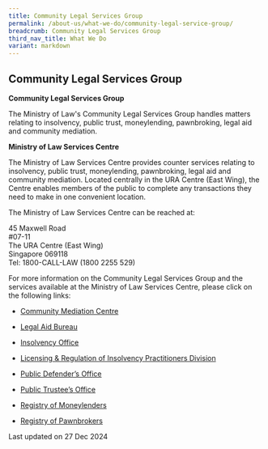 ```yaml
---
title: Community Legal Services Group
permalink: /about-us/what-we-do/community-legal-service-group/
breadcrumb: Community Legal Services Group
third_nav_title: What We Do
variant: markdown
---
```

Community Legal Services Group
---

**Community Legal Services Group**

The Ministry of Law's Community Legal Services Group handles matters relating to insolvency, public trust, moneylending, pawnbroking, legal aid and community mediation.

**Ministry of Law Services Centre**

The Ministry of Law Services Centre provides counter services relating to insolvency, public trust, moneylending, pawnbroking, legal aid and community mediation. Located centrally in the URA Centre (East Wing), the Centre enables members of the public to complete any transactions they need to make in one convenient location.

The Ministry of Law Services Centre can be reached at:

45 Maxwell Road<br>
#07-11<br>
The URA Centre (East Wing)<br>
Singapore 069118<br>
Tel: 1800-CALL-LAW (1800 2255 529)<br>

For more information on the Community Legal Services Group and the services available at the Ministry of Law Services Centre, please click on the following links:

* [Community Mediation Centre](/about-us/what-we-do/community-mediation-centre/)

* [Legal Aid Bureau](/about-us/what-we-do/legal-aid-bureau/)

* [Insolvency Office](/about-us/what-we-do/insolvency-office/)

* [Licensing &amp; Regulation of Insolvency Practitioners Division](/about-us/what-we-do/licensing-and-regulation-of-insolvency-practitioners-division/)

* [Public Defender’s Office](/about-us/what-we-do/public-defenders-office/)

* [Public Trustee’s Office](/about-us/what-we-do/public-trustee-office/)

* [Registry of Moneylenders](/about-us/what-we-do/registry-of-moneylenders/)

* [Registry of Pawnbrokers](/about-us/what-we-do/registry-of-pawnbrokers/)

<p class="right-side-updated">Last updated on 27 Dec 2024</p>